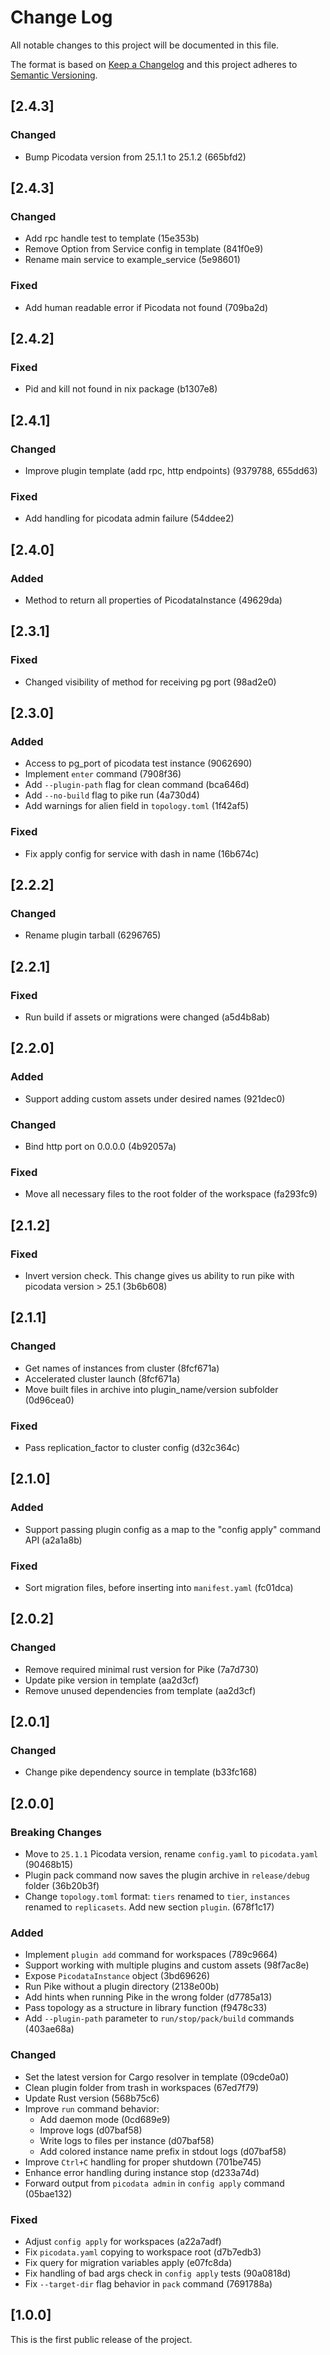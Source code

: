 # Change Log

All notable changes to this project will be documented in this file.

The format is based on [Keep a Changelog](http://keepachangelog.com/) and this project adheres to [Semantic Versioning](http://semver.org/).

## [2.4.3]

### Changed

- Bump Picodata version from 25.1.1 to 25.1.2 (665bfd2)

## [2.4.3]

### Changed

- Add rpc handle test to template (15e353b)
- Remove Option from Service config in template (841f0e9)
- Rename main service to example_service (5e98601)

### Fixed

- Add human readable error if Picodata not found (709ba2d)

## [2.4.2]

### Fixed

- Pid and kill not found in nix package (b1307e8)

## [2.4.1]

### Changed

- Improve plugin template (add rpc, http endpoints) (9379788, 655dd63)

### Fixed

- Add handling for picodata admin failure (54ddee2)

## [2.4.0]

### Added

- Method to return all properties of PicodataInstance (49629da)

## [2.3.1]

### Fixed

- Changed visibility of method for receiving pg port (98ad2e0)

## [2.3.0]

### Added

- Access to pg_port of picodata test instance (9062690)
- Implement `enter` command (7908f36)
- Add `--plugin-path` flag for clean command (bca646d)
- Add `--no-build` flag to pike run (4a730d4)
- Add warnings for alien field in `topology.toml` (1f42af5)

### Fixed

- Fix apply config for service with dash in name (16b674c)

## [2.2.2]

### Changed

- Rename plugin tarball (6296765)

## [2.2.1]

### Fixed

- Run build if assets or migrations were changed (a5d4b8ab)

## [2.2.0]

### Added

- Support adding custom assets under desired names (921dec0)

### Changed

- Bind http port on 0.0.0.0 (4b92057a)

### Fixed

- Move all necessary files to the root folder of the workspace (fa293fc9)

## [2.1.2]

### Fixed

- Invert version check. This change gives us ability to run pike with picodata version > 25.1 (3b6b608)

## [2.1.1]

### Changed

- Get names of instances from cluster (8fcf671a)
- Accelerated cluster launch (8fcf671a)
- Move built files in archive into plugin_name/version subfolder (0d96cea0)

### Fixed

- Pass replication_factor to cluster config (d32c364c)

## [2.1.0]

### Added

- Support passing plugin config as a map to the "config apply" command API (a2a1a8b)

### Fixed

- Sort migration files, before inserting into `manifest.yaml` (fc01dca)

## [2.0.2]

### Changed

- Remove required minimal rust version for Pike (7a7d730)
- Update pike version in template (aa2d3cf)
- Remove unused dependencies from template (aa2d3cf)

## [2.0.1]

### Changed

- Change pike dependency source in template (b33fc168)

## [2.0.0]

### Breaking Changes

- Move to `25.1.1` Picodata version, rename `config.yaml` to `picodata.yaml` (90468b15)
- Plugin pack command now saves the plugin archive in `release/debug` folder (36b20b3f)
- Change `topology.toml` format: `tiers` renamed to `tier`, `instances` renamed to `replicasets`. Add new section `plugin`. (678f1c17)

### Added

- Implement `plugin add` command for workspaces (789c9664)
- Support working with multiple plugins and custom assets (98f7ac8e)
- Expose `PicodataInstance` object (3bd69626)
- Run Pike without a plugin directory (2138e00b)
- Add hints when running Pike in the wrong folder (d7785a13)
- Pass topology as a structure in library function (f9478c33)
- Add `--plugin-path` parameter to `run/stop/pack/build` commands (403ae68a)

### Changed

- Set the latest version for Cargo resolver in template (09cde0a0)
- Clean plugin folder from trash in workspaces (67ed7f79)
- Update Rust version (568b75c6)
- Improve `run` command behavior:
  - Add daemon mode (0cd689e9)
  - Improve logs (d07baf58)
  - Write logs to files per instance (d07baf58)
  - Add colored instance name prefix in stdout logs (d07baf58)
- Improve `Ctrl+C` handling for proper shutdown (701be745)
- Enhance error handling during instance stop (d233a74d)
- Forward output from `picodata admin` in `config apply` command (05bae132)

### Fixed

- Adjust `config apply` for workspaces (a22a7adf)
- Fix `picodata.yaml` copying to workspace root (d7b7edb3)
- Fix query for migration variables apply (e07fc8da)
- Fix handling of bad args check in `config apply` tests (90a0818d)
- Fix `--target-dir` flag behavior in `pack` command (7691788a)

## [1.0.0]

This is the first public release of the project.
